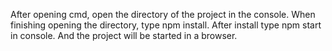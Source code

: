 After opening cmd, open the directory of the project in the console. 
When finishing opening the directory, type npm install. 
After install type npm start in console. And the project will be started in a browser.